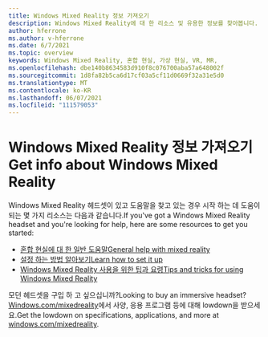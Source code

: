 ```yaml
---
title: Windows Mixed Reality 정보 가져오기
description: Windows Mixed Reality에 대 한 리소스 및 유용한 정보를 찾아봅니다.
author: hferrone
ms.author: v-hferrone
ms.date: 6/7/2021
ms.topic: overview
keywords: Windows Mixed Reality, 혼합 현실, 가상 현실, VR, MR,
ms.openlocfilehash: dbe140b8634583d910f8c076700aba57a648002f
ms.sourcegitcommit: 1d8fa82b5ca6d17cf03a5cf11d0669f32a31e5d0
ms.translationtype: MT
ms.contentlocale: ko-KR
ms.lasthandoff: 06/07/2021
ms.locfileid: "111579053"
---
```

# <a name="get-info-about-windows-mixed-reality"></a><span data-ttu-id="2f66d-104">Windows Mixed Reality 정보 가져오기</span><span class="sxs-lookup"><span data-stu-id="2f66d-104">Get info about Windows Mixed Reality</span></span>

<span data-ttu-id="2f66d-105">Windows Mixed Reality 헤드셋이 있고 도움말을 찾고 있는 경우 시작 하는 데 도움이 되는 몇 가지 리소스는 다음과 같습니다.</span><span class="sxs-lookup"><span data-stu-id="2f66d-105">If you've got a Windows Mixed Reality headset and you're looking for help, here are some resources to get you started:</span></span>

* [<span data-ttu-id="2f66d-106">혼합 현실에 대 한 일반 도움말</span><span class="sxs-lookup"><span data-stu-id="2f66d-106">General help with mixed reality</span></span>](index.yml)
* [<span data-ttu-id="2f66d-107">설정 하는 방법 알아보기</span><span class="sxs-lookup"><span data-stu-id="2f66d-107">Learn how to set it up</span></span>](set-up-windows-mixed-reality.md)
* [<span data-ttu-id="2f66d-108">Windows Mixed Reality 사용을 위한 팁과 요령</span><span class="sxs-lookup"><span data-stu-id="2f66d-108">Tips and tricks for using Windows Mixed Reality</span></span>](https://support.microsoft.com/tips/home)

<span data-ttu-id="2f66d-109">모던 헤드셋을 구입 하 고 싶으십니까?</span><span class="sxs-lookup"><span data-stu-id="2f66d-109">Looking to buy an immersive headset?</span></span> <span data-ttu-id="2f66d-110">[Windows.com/mixedreality](https://www.microsoft.com/mixed-reality/windows-mixed-reality?rtc=1)에서 사양, 응용 프로그램 등에 대해 lowdown을 받으세요.</span><span class="sxs-lookup"><span data-stu-id="2f66d-110">Get the lowdown on specifications, applications, and more at [windows.com/mixedreality](https://www.microsoft.com/mixed-reality/windows-mixed-reality?rtc=1).</span></span>